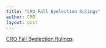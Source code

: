 ```yaml
---
title: "CRO Fall Byelection Rulings"
author: CRO
layout: post
---
```


<a href="https://drive.google.com/drive/folders/1rtpO-wEM9osxefVO86vSewn87kjOP8lY?usp=sharing">CRO Fall Byelection Rulings</a>